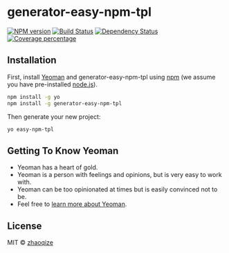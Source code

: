 # generator-easy-npm-tpl
> 
[![NPM version][npm-image]][npm-url] [![Build Status][travis-image]][travis-url] [![Dependency Status][daviddm-image]][daviddm-url] [![Coverage percentage][coveralls-image]][coveralls-url]

## Installation

First, install [Yeoman](http://yeoman.io) and generator-easy-npm-tpl using [npm](https://www.npmjs.com/) (we assume you have pre-installed [node.js](https://nodejs.org/)).

```bash
npm install -g yo
npm install -g generator-easy-npm-tpl
```

Then generate your new project:

```bash
yo easy-npm-tpl
```

## Getting To Know Yeoman

 * Yeoman has a heart of gold.
 * Yeoman is a person with feelings and opinions, but is very easy to work with.
 * Yeoman can be too opinionated at times but is easily convinced not to be.
 * Feel free to [learn more about Yeoman](http://yeoman.io/).

## License

MIT © [zhaoqize]()


[npm-image]: https://badge.fury.io/js/generator-easy-npm-tpl.svg
[npm-url]: https://npmjs.org/package/generator-easy-npm-tpl
[travis-image]: https://travis-ci.org/zhaoqize/generator-easy-npm-tpl.svg?branch=master
[travis-url]: https://travis-ci.org/zhaoqize/generator-easy-npm-tpl
[daviddm-image]: https://david-dm.org/zhaoqize/generator-easy-npm-tpl.svg?theme=shields.io
[daviddm-url]: https://david-dm.org/zhaoqize/generator-easy-npm-tpl
[coveralls-image]: https://coveralls.io/repos/zhaoqize/generator-easy-npm-tpl/badge.svg
[coveralls-url]: https://coveralls.io/r/zhaoqize/generator-easy-npm-tpl
